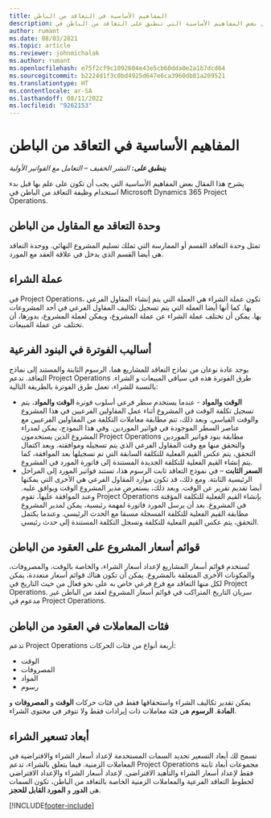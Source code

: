 ```yaml
---
title: المفاهيم الأساسية في التعاقد من الباطن
description: يشرح هذا المقال بعض المفاهيم الأساسية التي تنطبق على التعاقد من الباطن في Microsoft Dynamics 365 Project Operations.
author: rumant
ms.date: 08/03/2021
ms.topic: article
ms.reviewer: johnmichalak
ms.author: rumant
ms.openlocfilehash: e75f2cf9c1092604e43e5cb60dda0e2a1b7dcd64
ms.sourcegitcommit: b2224d1f3c0bd4925d647e6ca3960db81a209521
ms.translationtype: HT
ms.contentlocale: ar-SA
ms.lasthandoff: 08/11/2022
ms.locfileid: "9262153"
---
```

# <a name="key-concepts-in-subcontracting"></a>المفاهيم الأساسية في التعاقد من الباطن


_**ينطبق على:** النشر الخفيف – التعامل مع الفواتير الأولية_

يشرح هذا المقال بعض المفاهيم الأساسية التي يجب أن تكون على علم بها قبل بدء استخدام وظيفة التعاقد من الباطن في Microsoft Dynamics 365 Project Operations.

## <a name="contracting-unit-on-the-subcontract"></a>وحدة التعاقد مع المقاول من الباطن

تمثل وحدة التعاقد القسم أو الممارسة التي تملك تسليم المشروع النهائي. ووحدة التعاقد هي أيضا القسم الذي يدخل في علاقة العقد مع المورد.

## <a name="purchase-currency"></a>عملة الشراء

في Project Operations، تكون عملة الشراء هي العملة التي يتم إنشاء المقاول الفرعي بها. كما أنها أيضا العملة التي يتم تسجيل تكاليف المقاول الفرعي في أحد المشروعات بها. يمكن أن تختلف عملة الشراء عن عملة المشروع، ويمكن لعملة المشروع، بدورها، أن تختلف عن عملة المبيعات.

## <a name="billing-methods-on-subcontract-lines"></a>أساليب الفوترة في البنود الفرعية

يوجد عادة نوعان من نماذج التعاقد للمشاريع هما، الرسوم الثابتة والمستند إلى نماذج التعاقد. تدعم Project Operations طرق الفوترة هذه في سياقي المبيعات و الشراء. بالنسبة للشراء، تعمل طرق الفوترة بالطريقة التالية:

- **الوقت والمواد** - عندما يستخدم سطر فرعي أسلوب فوترة **الوقت والمواد**، يتم تسجيل تكلفة الوقت في المشروع أثناء عمل المقاولين الفرعيين في هذا المشروع والوقت القياسي. وبعد ذلك، تتم مطابقة معاملات التكلفة من المقاولين الفرعيين مع عناصر السطر الموجودة في فواتير الموردين. وفي هذا النموذج، يمكن لمدراء المشروع الذين يستخدمون Project Operations مطابقة بنود فواتير الموردين والتحقق منها مع وقت المقاول الفرعي الذي يتم تسجيله وموافقته. وبعد اكتمال التحقق، يتم عكس القيم الفعلية للتكلفة السابقة التي تم تسجيلها بعد الموافقة، كما يتم إنشاء القيم الفعلية للتكلفة الجديدة المستندة إلى فاتورة المورد في المشروع.
- **السعر الثابت** – في نموذج التعاقد ثابت الرسوم هذا، تستند فواتير المورد إلى المراحل الرئيسية الثابتة. ومع ذلك، قد تكون موارد المقاول الفرعي هي الأخرى التي يمكنها أيضا تقديم تقرير عن الوقت. وبعد ذلك، يستعرض مدير المشروع الوقت ويوافق عليه. وعند الموافقة عليها، تقوم Project Operations بإنشاء القيم الفعلية للتكلفة المؤقتة في المشروع. بعد أن يرسل المورد فاتورة لمهمة رئيسية، يمكن لمدير المشروع مطابقة القيم الفعلية للتكلفة المسجلة مسبقا مع الحدث الرئيسي. وعندما يكتمل التحقق، يتم عكس القيم الفعلية للتكلفة وتسجل التكلفة المستندة إلى حدث رئيسي.

## <a name="project-price-lists-on-subcontracts"></a>قوائم أسعار المشروع على العقود من الباطن

تُستخدم قوائم أسعار المشاريع لإعداد أسعار الشراء، والخاصة بالوقت، والمصروفات، والمكونات الأخرى المتعلقة بالمشروع. يمكن أن تكون هناك قوائم أسعار متعددة، يمكن لكل منها التعاقد مع فرع فرعي خاص به على نحو فعال من حيث التاريخ في Project Operations. سريان التاريخ المتراكب في قوائم أسعار المشروع لعقد من الباطن غير مدعوم في Project Operations.

## <a name="transaction-classes-on-subcontracts"></a>فئات المعاملات في العقود من الباطن

تدعم Project Operations أربعة أنواع من فئات الحركات:

- الوقت
- المصروفات
- المواد
- رسوم

يمكن تقدير تكاليف الشراء واستحقاقها فقط في فئات حركات **الوقت** و **المصروفات** و **المادة**. **الرسوم** هي فئة معاملات ذات إيرادات فقط ولا تتوفر في محتوى الشراء.

## <a name="purchase-pricing-dimensions"></a>أبعاد تسعير الشراء

تسمح لك أبعاد التسعير تحديد السمات المستخدمة لإعداد أسعار الشراء والافتراضية في المعاملات الزمنية. فيما يتعلق بالشراء، تدعم Project Operations مجموعات أبعاد ثابتة فقط لإعداد أسعار الشراء والتأهيد الافتراضي. لإعداد أسعار الشراء والإعداد الافتراضي لخطوط التعاقد الفرعية والمعاملات الزمنية الخاصة بالتعاقد من الباطن، تكون السمات هي **الدور** و **المورد القابل للحجز**.

[!INCLUDE[footer-include](../../includes/footer-banner.md)]
